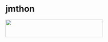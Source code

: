 # jmthon

<p align="left"><a href="https://heroku.com/deploy?template=https://github.com/ywof/roz"> <img src="https://img.shields.io/badge/Deploy%20To%20Heroku-purple?style=for-the-badge&logo=heroku" width="320" height="58.45"/></a></p>
